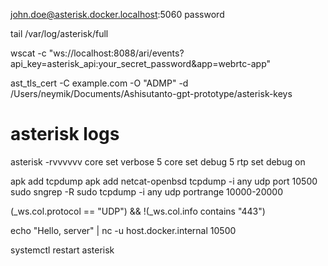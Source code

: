 
john.doe@asterisk.docker.localhost:5060
password

tail /var/log/asterisk/full

wscat -c "ws://localhost:8088/ari/events?api_key=asterisk_api:your_secret_password&app=webrtc-app"

ast_tls_cert -C example.com -O "ADMP" -d /Users/neymik/Documents/Ashisutanto-gpt-prototype/asterisk-keys


# asterisk logs
asterisk -rvvvvvv
core set verbose 5
core set debug 5
rtp set debug on


apk add tcpdump
apk add netcat-openbsd
tcpdump -i any udp port 10500
sudo sngrep -R
sudo tcpdump -i any udp portrange 10000-20000

(_ws.col.protocol == "UDP") && !(_ws.col.info contains "443")

echo "Hello, server" | nc -u host.docker.internal 10500

systemctl restart asterisk

